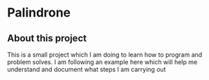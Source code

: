 # Palindrone

## About this project

This is a small project which I am doing to learn how to program and problem solves.
I am following an example here which will help me 
understand and document what steps I am carrying out
